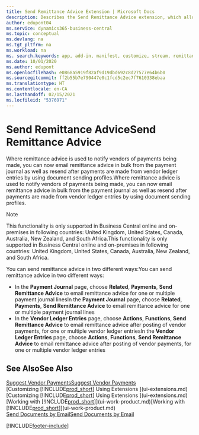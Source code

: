 ```yaml
---
title: Send Remittance Advice Extension | Microsoft Docs
description: Describes the Send Remittance Advice extension, which allows emailing and resending remittance advice from the payment journal and vendor ledger entries.
author: edupont04
ms.service: dynamics365-business-central
ms.topic: conceptual
ms.devlang: na
ms.tgt_pltfrm: na
ms.workload: na
ms. search.keywords: app, add-in, manifest, customize, stream, remittance, advice
ms.date: 10/01/2020
ms.author: edupont
ms.openlocfilehash: e0868a5919f82af9d19dbd692c8d27577e64b6b0
ms.sourcegitcommit: ff2b55b7e790447e0c1fcd5c2ec7f7610338ebaa
ms.translationtype: HT
ms.contentlocale: en-CA
ms.lasthandoff: 02/15/2021
ms.locfileid: "5376971"
---
```

# <a name="send-remittance-advice"></a><span data-ttu-id="a115f-103">Send Remittance Advice</span><span class="sxs-lookup"><span data-stu-id="a115f-103">Send Remittance Advice</span></span>

<span data-ttu-id="a115f-104">Where remittance advice is used to notify vendors of payments being made, you can now email remittance advice in bulk from the payment journal as well as resend after payments are made from vendor ledger entries by using document sending profiles.</span><span class="sxs-lookup"><span data-stu-id="a115f-104">Where remittance advice is used to notify vendors of payments being made, you can now email remittance advice in bulk from the payment journal as well as resend after payments are made from vendor ledger entries by using document sending profiles.</span></span>

> [!NOTE]
> <span data-ttu-id="a115f-105">This functionality is only supported in Business Central online and on-premises in following countries: United Kingdom, United States, Canada, Australia, New Zealand, and South Africa.</span><span class="sxs-lookup"><span data-stu-id="a115f-105">This functionality is only supported in Business Central online and on-premises in following countries: United Kingdom, United States, Canada, Australia, New Zealand, and South Africa.</span></span>  

<span data-ttu-id="a115f-106">You can send remittance advice in two different ways:</span><span class="sxs-lookup"><span data-stu-id="a115f-106">You can send remittance advice in two different ways:</span></span>

* <span data-ttu-id="a115f-107">In the **Payment Journal** page, choose **Related**, **Payments**, **Send Remittance Advice** to email remittance advice for one or multiple payment journal lines</span><span class="sxs-lookup"><span data-stu-id="a115f-107">In the **Payment Journal** page, choose **Related**, **Payments**, **Send Remittance Advice** to email remittance advice for one or multiple payment journal lines</span></span>
* <span data-ttu-id="a115f-108">In the **Vendor Ledger Entries** page, choose **Actions**, **Functions**, **Send Remittance Advice** to email remittance advice after posting of vendor payments, for one or multiple vendor ledger entries</span><span class="sxs-lookup"><span data-stu-id="a115f-108">In the **Vendor Ledger Entries** page, choose **Actions**, **Functions**, **Send Remittance Advice** to email remittance advice after posting of vendor payments, for one or multiple vendor ledger entries</span></span>

## <a name="see-also"></a><span data-ttu-id="a115f-109">See Also</span><span class="sxs-lookup"><span data-stu-id="a115f-109">See Also</span></span>

[<span data-ttu-id="a115f-110">Suggest Vendor Payments</span><span class="sxs-lookup"><span data-stu-id="a115f-110">Suggest Vendor Payments</span></span>](payables-how-suggest-vendor-payments.md)  
<span data-ttu-id="a115f-111">[Customizing [!INCLUDE[prod_short](includes/prod_short.md)] Using Extensions ](ui-extensions.md)</span><span class="sxs-lookup"><span data-stu-id="a115f-111">[Customizing [!INCLUDE[prod_short](includes/prod_short.md)] Using Extensions ](ui-extensions.md)</span></span>  
<span data-ttu-id="a115f-112">[Working with [!INCLUDE[prod_short](includes/prod_short.md)]](ui-work-product.md)</span><span class="sxs-lookup"><span data-stu-id="a115f-112">[Working with [!INCLUDE[prod_short](includes/prod_short.md)]](ui-work-product.md)</span></span>  
[<span data-ttu-id="a115f-113">Send Documents by Email</span><span class="sxs-lookup"><span data-stu-id="a115f-113">Send Documents by Email</span></span>](ui-how-send-documents-email.md)  


[!INCLUDE[footer-include](includes/footer-banner.md)]
